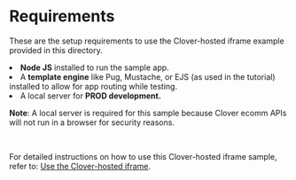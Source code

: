 <h1>Requirements</h1>
<p>These are the setup requirements to use the Clover-hosted iframe example provided in this directory.</p>
<ls>
<li><b>Node JS</b> installed to run the sample app.</li> 
<li>A <b>template engine</b> like Pug, Mustache, or EJS (as used in the tutorial) installed to allow for app routing while testing. </li> 
<li>A local server for <b>PROD development.</b> 
<p> <b>Note</b>: A local server is required for this sample because Clover ecomm APIs will not run in a browser for security reasons.</p>
</li>
</ls>
<br>
<p>For detailed instructions on how to use this Clover-hosted iframe sample, refer to: <a href="https://docs.clover.com/docs/using-the-clover-hosted-iframe" target="_blank">Use the Clover-hosted iframe</a>.</p>    
